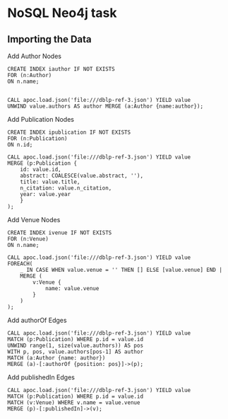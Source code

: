 # NoSQL Neo4j task

## Importing the Data

Add Author Nodes

```cypher
CREATE INDEX iauthor IF NOT EXISTS
FOR (n:Author)
ON n.name;
     

CALL apoc.load.json('file:///dblp-ref-3.json') YIELD value
UNWIND value.authors AS author MERGE (a:Author {name:author});
```

Add Publication Nodes

```cypher
CREATE INDEX ipublication IF NOT EXISTS 
FOR (n:Publication) 
ON n.id;

CALL apoc.load.json('file:///dblp-ref-3.json') YIELD value
MERGE (p:Publication {
    id: value.id,
    abstract: COALESCE(value.abstract, ''),
    title: value.title,
    n_citation: value.n_citation,
    year: value.year
    }
);
```

Add Venue Nodes

```cypher
CREATE INDEX ivenue IF NOT EXISTS 
FOR (n:Venue) 
ON n.name;

CALL apoc.load.json('file:///dblp-ref-3.json') YIELD value
FOREACH(
    _ IN CASE WHEN value.venue = '' THEN [] ELSE [value.venue] END |
    MERGE (
        v:Venue {
            name: value.venue
        }
    )
);
```

Add authorOf Edges

```cypher
CALL apoc.load.json('file:///dblp-ref-3.json') YIELD value
MATCH (p:Publication) WHERE p.id = value.id
UNWIND range(1, size(value.authors)) AS pos
WITH p, pos, value.authors[pos-1] AS author
MATCH (a:Author {name: author}) 
MERGE (a)-[:authorOf {position: pos}]->(p);
```

Add publishedIn Edges

```cypher
CALL apoc.load.json('file:///dblp-ref-3.json') YIELD value
MATCH (p:Publication) WHERE p.id = value.id
MATCH (v:Venue) WHERE v.name = value.venue
MERGE (p)-[:publishedIn]->(v);
```

